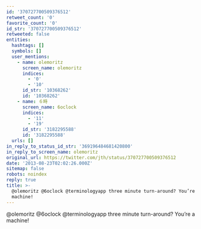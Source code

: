 ```yaml
---
id: '370727700509376512'
retweet_count: '0'
favorite_count: '0'
id_str: '370727700509376512'
retweeted: false
entities:
  hashtags: []
  symbols: []
  user_mentions:
    - name: olemoritz
      screen_name: olemoritz
      indices:
        - '0'
        - '10'
      id_str: '10368262'
      id: '10368262'
    - name: ６時
      screen_name: 6oclock
      indices:
        - '11'
        - '19'
      id_str: '3182295588'
      id: '3182295588'
  urls: []
in_reply_to_status_id_str: '369196484681420800'
in_reply_to_screen_name: olemoritz
original_url: https://twitter.com/jth/status/370727700509376512
date: '2013-08-23T02:02:26.000Z'
sitemap: false
robots: noindex
reply: true
title: >-
  @olemoritz @6oclock @terminologyapp three minute turn-around? You’re a
  machine!
---
```


@olemoritz @6oclock @terminologyapp three minute turn-around? You’re a machine!